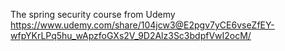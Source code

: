 The spring security course from Udemy https://www.udemy.com/share/104jcw3@E2pgv7yCE6vseZfEY-wfpYKrLPq5hu_wApzfoGXs2V_9D2Alz3Sc3bdpfVwI2ocM/
